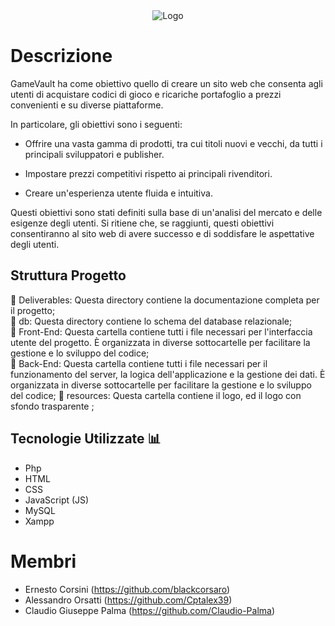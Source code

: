 <div align="center">
  <img src="https://github.com/Claudio-Palma/GameVault/assets/109042621/6aa750df-fc1f-45ed-ad72-256a4b5c58f0" alt="Logo">
</div>

# Descrizione
GameVault ha come obiettivo quello di creare un sito web che consenta agli utenti di acquistare codici di gioco e ricariche portafoglio a prezzi convenienti e su diverse piattaforme.

In particolare, gli obiettivi sono i seguenti:

  - Offrire una vasta gamma di prodotti, tra cui titoli nuovi e vecchi, da tutti i principali sviluppatori e publisher.
  
  - Impostare prezzi competitivi rispetto ai principali rivenditori.
  
  - Creare un'esperienza utente fluida e intuitiva.

Questi obiettivi sono stati definiti sulla base di un'analisi del mercato e delle esigenze degli utenti. Si ritiene che, se raggiunti, questi obiettivi consentiranno al sito web di avere successo e di soddisfare le aspettative degli utenti.

## Struttura Progetto  
📁 Deliverables: Questa directory contiene la documentazione completa per il progetto;  
📁 db: Questa directory contiene lo schema del database relazionale;  
📁 Front-End: Questa cartella contiene tutti i file necessari per l'interfaccia utente del progetto. È organizzata in diverse sottocartelle per facilitare la gestione e lo sviluppo del codice;  
📁 Back-End: Questa cartella contiene tutti i file necessari per il funzionamento del server, la logica dell'applicazione e la gestione dei dati. È organizzata in diverse sottocartelle per facilitare la gestione e lo sviluppo del codice; 
📁 resources: Questa cartella contiene il logo, ed il logo con sfondo trasparente ; 

## Tecnologie Utilizzate 📊
+ Php
+ HTML
+ CSS
+ JavaScript (JS)
+ MySQL
+ Xampp
  
# Membri
* Ernesto Corsini (https://github.com/blackcorsaro)
* Alessandro Orsatti (https://github.com/Cptalex39)
* Claudio Giuseppe Palma (https://github.com/Claudio-Palma)

